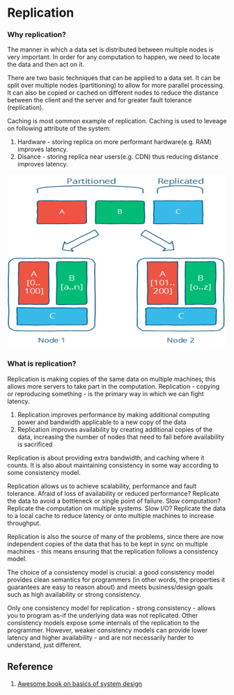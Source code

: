 # Replication
### Why replication?
The manner in which a data set is distributed between multiple nodes is very important. In order for any computation to happen, we need to locate the data and then act on it.

There are two basic techniques that can be applied to a data set. It can be split over multiple nodes (partitioning) to allow for more parallel processing. It can also be copied or cached on different nodes to reduce the distance between the client and the server and for greater fault tolerance (replication).

Caching is most common example of replication. Caching is used to leveage on following attribute of the system:
1. Hardware - storing replica on more performant hardware(e.g. RAM) improves latency.
2. Disance - storing replica near users(e.g. CDN) thus reducing distance improves latency.

<img src="https://github.com/gauxs/sysd/blob/master/media/image/part-repl.png?raw=true" width="500" height="400">

### What is replication?
Replication is making copies of the same data on multiple machines; this allows more servers to take part in the computation. Replication - copying or reproducing something - is the primary way in which we can fight latency.

1. Replication improves performance by making additional computing power and bandwidth applicable to a new copy of the data
2. Replication improves availability by creating additional copies of the data, increasing the number of nodes that need to fail before availability is sacrificed

Replication is about providing extra bandwidth, and caching where it counts. It is also about maintaining consistency in some way according to some consistency model.

Replication allows us to achieve scalability, performance and fault tolerance. Afraid of loss of availability or reduced performance? Replicate the data to avoid a bottleneck or single point of failure. Slow computation? Replicate the computation on multiple systems. Slow I/O? Replicate the data to a local cache to reduce latency or onto multiple machines to increase throughput.

Replication is also the source of many of the problems, since there are now independent copies of the data that has to be kept in sync on multiple machines - this means ensuring that the replication follows a consistency model.

The choice of a consistency model is crucial: a good consistency model provides clean semantics for programmers (in other words, the properties it guarantees are easy to reason about) and meets business/design goals such as high availability or strong consistency.

Only one consistency model for replication - strong consistency - allows you to program as-if the underlying data was not replicated. Other consistency models expose some internals of the replication to the programmer. However, weaker consistency models can provide lower latency and higher availability - and are not necessarily harder to understand, just different.

## Reference
1. [Awesome book on basics of system design](http://book.mixu.net/distsys/single-page.html)
